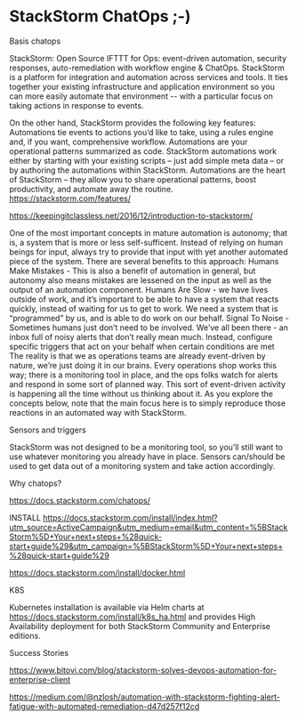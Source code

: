 # StackStorm ChatOps ;-)

Basis chatops

StackStorm: Open Source IFTTT for Ops: event-driven automation, security responses, auto-remediation with workflow engine & ChatOps. StackStorm is a platform for integration and automation across services and tools. It ties together your existing infrastructure and application environment so you can more easily automate that environment -- with a particular focus on taking actions in response to events.

On the other hand, StackStorm provides the following key features:
Automations tie events to actions you’d like to take, using a rules engine and, if you want, comprehensive workflow. Automations are your operational patterns summarized as code.
StackStorm automations work either by starting with your existing scripts – just add simple meta data – or by authoring the automations within StackStorm.
Automations are the heart of StackStorm – they allow you to share operational patterns, boost productivity, and automate away the routine.
https://stackstorm.com/features/


https://keepingitclassless.net/2016/12/introduction-to-stackstorm/

One of the most important concepts in mature automation is autonomy; that is, a system that is more or less self-sufficent. Instead of relying on human beings for input, always try to provide that input with yet another automated piece of the system. There are several benefits to this approach:
Humans Make Mistakes - This is also a benefit of automation in general, but autonomy also means mistakes are lessened on the input as well as the output of an automation component.
Humans Are Slow - we have lives outside of work, and it’s important to be able to have a system that reacts quickly, instead of waiting for us to get to work. We need a system that is “programmed” by us, and is able to do work on our behalf.
Signal To Noise - Sometimes humans just don’t need to be involved. We’ve all been there - an inbox full of noisy alerts that don’t really mean much. Instead, configure specific triggers that act on your behalf when certain conditions are met
The reality is that we as operations teams are already event-driven by nature, we’re just doing it in our brains. Every operations shop works this way; there is a monitoring tool in place, and the ops folks watch for alerts and respond in some sort of planned way. This sort of event-driven activity is happening all the time without us thinking about it. As you explore the concepts below, note that the main focus here is to simply reproduce those reactions in an automated way with StackStorm.

Sensors and triggers

StackStorm was not designed to be a monitoring tool, so you’ll still want to use whatever monitoring you already have in place. Sensors can/should be used to get data out of a monitoring system and take action accordingly.


Why chatops?

https://docs.stackstorm.com/chatops/


INSTALL
https://docs.stackstorm.com/install/index.html?utm_source=ActiveCampaign&utm_medium=email&utm_content=%5BStackStorm%5D+Your+next+steps+%28quick-start+guide%29&utm_campaign=%5BStackStorm%5D+Your+next+steps+%28quick-start+guide%29


https://docs.stackstorm.com/install/docker.html



K8S

Kubernetes installation is available via Helm charts at https://docs.stackstorm.com/install/k8s_ha.html and provides High Availability deployment for both StackStorm Community and Enterprise editions.

Success Stories

https://www.bitovi.com/blog/stackstorm-solves-devops-automation-for-enterprise-client

https://medium.com/@nzlosh/automation-with-stackstorm-fighting-alert-fatigue-with-automated-remediation-d47d257f12cd
